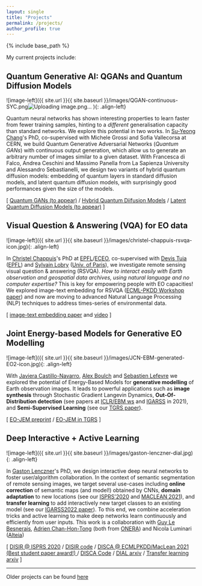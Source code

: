 ```yaml
---
layout: single
title: "Projects"
permalink: /projects/
author_profile: true
---
```


{% include base_path %}

My current projects include:


## Quantum Generative AI: QGANs and Quantum Diffusion Models

![image-left]({{ site.url }}{{ site.baseurl }}/images/QGAN-continuous-SYC.png![Uploading image.png…]()
){: .align-left} 

Quantum neural networks has shown interesting properties to learn faster from fewer training samples, hinting to a _different_ generalisation capacity than standard networks. We explore this potential in two works. In [Su-Yeong Chang](https://www.linkedin.com/in/su-yeon-chang-5b48a3182)'s PhD, co-supervised with Michele Grossi and Sofia Vallecorsa at CERN, we build Quantum Generative Adversarial Networks (*Quantum GANs*) with continuous output generation, which allow us to generate an arbitrary number of images similar to a given dataset. With Francesca di Falco, Andrea Ceschini and Massimo Panella from La Sapienza University and Alessandro Sebastianelli, we design two variants of hybrid quantum diffusion models: embedding of quantum layers in standard diffusion models, and latent quantum diffusion models, with surprisingly good performances given the size of the models.

\[ [Quantum GANs (to appear)]() / [Hybrid Quantum Diifusion Models](https://arxiv.org/abs/2402.16147) / [Latent Quantum Diffusion Models (to appear)]() \]


## Visual Question & Answering (VQA) for EO data

![image-left]({{ site.url }}{{ site.baseurl }}/images/christel-chappuis-rsvqa-icon.jpg){: .align-left} 

In [Christel Chappuis](https://people.epfl.ch/christel.chappuis/?lang=en)'s PhD at [EPFL](https://www.epfl.ch/en/)/[ECEO](https://www.epfl.ch/labs/eceo/), co-supervised with [Devis Tuia](https://sites.google.com/site/devistuia/) ([EPFL](https://www.epfl.ch/labs/eceo)) and [Sylvain Lobry](https://www.sylvainlobry.com/) ([Univ. of Paris](https://u-paris.fr/en/)), we investigate remote sensing visual question & answering (RSVQA). _How to interact easily with Earth observation and geospatial data archives, using natural language and no computer expertise?_ This is key for empowering people with EO capacities! We explored image-text embedding for RSVQA ([ECML-PKDD Workshop paper](https://arxiv.org/abs/2109.11848)) and now are moving to advanced Natural Language Processing (NLP) techniques to address times-series of environmental data.

\[ [image-text embedding paper](https://arxiv.org/abs/2109.11848) and [video](https://tube.switch.ch/videos/uvBPd4XtZ8) \]

## Joint Energy-based Models for Generative EO Modelling

![image-left]({{ site.url }}{{ site.baseurl }}/images/JCN-EBM-generated-EO2-icon.jpg){: .align-left} 

With [Javiera Castillo-Navarro](), [Alex Boulch](https://www.boulch.eu/) and [Sebastien Lefevre](http://people.irisa.fr/Sebastien.Lefevre/) we explored the potential of Energy-Based Models for **generative modelling** of Earth observation images. It leads to powerful applications such as **image synthesis** through Stochastic Gradient Langevin Dynamics, **Out-Of-Distribution detection** (see papers at [ICLR/EBM ws](https://openreview.net/forum?id=1CtqZ1MvAFp) and [IGARSS](https://ieeexplore.ieee.org/document/9553440) in 2021), and **Semi-Supervised Learning** (see our [TGRS paper](https://hal.archives-ouvertes.fr/hal-03379500)).

\[ [EO-JEM preprint](https://hal.archives-ouvertes.fr/hal-03379500) / [EO-JEM in TGRS](https://ieeexplore.ieee.org/document/9606737) \]

## Deep Interactive + Active Learning

![image-left]({{ site.url }}{{ site.baseurl }}/images/gaston-lenczner-dial.jpg){: .align-left} 

In [Gaston Lenczner](https://gaslen.github.io/)'s PhD, we design interactive deep neural networks to foster user/algorithm collaboration. In the context of semantic segmentation  of remote sensing images, we target several use-cases including **online correction** of semantic maps (and model!) obtained by CNNs, **domain adaptation** to new locations (see our [ISPRS'2020](https://www.isprs-ann-photogramm-remote-sens-spatial-inf-sci.net/V-2-2020/877/2020/isprs-annals-V-2-2020-877-2020.pdf) and [MACLEAN 2021](http://ceur-ws.org/Vol-2766/paper1.pdf)), and **transfer learning** to add interactively new target classes to an existing model (see our [IGARSS2022 paper]()). To this end, we combine acceleration tricks and active learning to make deep networks learn continuously and efficiently from user inputs. This work is a collaboration with [Guy Le Besnerais](https://scholar.google.com/citations?user=r8V306wAAAAJ&hl=en), [Adrien Chan-Hon-Tong](https://www.onera.fr/en/staff/adrien-chan-hon-tong) (both from [ONERA](https://www.onera.fr/)) and Nicola Luminari ([Alteia](https://alteia.com/))

\[ [DISIR @ ISPRS 2020](https://www.isprs-ann-photogramm-remote-sens-spatial-inf-sci.net/V-2-2020/877/2020/isprs-annals-V-2-2020-877-2020.pdf) / [DISIR code](https://github.com/delair-ai/DISIR) / [DISCA @ ECMLPKDD/MacLean 2021 (Best student paper award!) ](http://ceur-ws.org/Vol-2766/paper1.pdf) / [DISCA Code](https://github.com/delair-ai/DISCA) / [DIAL arxiv](https://arxiv.org/abs/2201.01047) / [Transfer learning arxiv](https://arxiv.org/abs/2201.01029) \]



---

Older projects can be found [here](finished)
